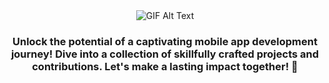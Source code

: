 <div align="center">
    <img src="https://github.com/MCHTSEN/MCHTSEN/assets/77075747/d15dc589-4331-44c3-b816-702cdd16ec5b" alt="GIF Alt Text">
</div>

<h3 align="center">Unlock the potential of a captivating mobile app development journey! Dive into a collection of skillfully crafted projects and contributions. Let's make a lasting impact together! 🤯</h1>
